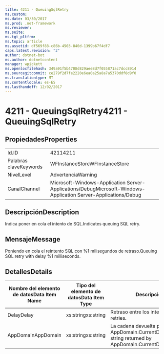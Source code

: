 ```yaml
---
title: 4211 - QueuingSqlRetry
ms.custom: 
ms.date: 03/30/2017
ms.prod: .net-framework
ms.reviewer: 
ms.suite: 
ms.tgt_pltfrm: 
ms.topic: article
ms.assetid: df569f88-c86b-4503-840d-1399b67f4df7
caps.latest.revision: "2"
author: dotnet-bot
ms.author: dotnetcontent
manager: wpickett
ms.openlocfilehash: 349a91f5b4708d829aee8d7f055871ac7dcc8914
ms.sourcegitcommit: ce279f2d7fe2220e6ea0a25a8a7a5370ddf8d9f0
ms.translationtype: MT
ms.contentlocale: es-ES
ms.lasthandoff: 12/02/2017
---
```

# <a name="4211---queuingsqlretry"></a><span data-ttu-id="d95ff-102">4211 - QueuingSqlRetry</span><span class="sxs-lookup"><span data-stu-id="d95ff-102">4211 - QueuingSqlRetry</span></span>
## <a name="properties"></a><span data-ttu-id="d95ff-103">Propiedades</span><span class="sxs-lookup"><span data-stu-id="d95ff-103">Properties</span></span>  
  
|||  
|-|-|  
|<span data-ttu-id="d95ff-104">Id.</span><span class="sxs-lookup"><span data-stu-id="d95ff-104">ID</span></span>|<span data-ttu-id="d95ff-105">4211</span><span class="sxs-lookup"><span data-stu-id="d95ff-105">4211</span></span>|  
|<span data-ttu-id="d95ff-106">Palabras clave</span><span class="sxs-lookup"><span data-stu-id="d95ff-106">Keywords</span></span>|<span data-ttu-id="d95ff-107">WFInstanceStore</span><span class="sxs-lookup"><span data-stu-id="d95ff-107">WFInstanceStore</span></span>|  
|<span data-ttu-id="d95ff-108">Nivel</span><span class="sxs-lookup"><span data-stu-id="d95ff-108">Level</span></span>|<span data-ttu-id="d95ff-109">Advertencia</span><span class="sxs-lookup"><span data-stu-id="d95ff-109">Warning</span></span>|  
|<span data-ttu-id="d95ff-110">Canal</span><span class="sxs-lookup"><span data-stu-id="d95ff-110">Channel</span></span>|<span data-ttu-id="d95ff-111">Microsoft-Windows-Application Server-Applications/Debug</span><span class="sxs-lookup"><span data-stu-id="d95ff-111">Microsoft-Windows-Application Server-Applications/Debug</span></span>|  
  
## <a name="description"></a><span data-ttu-id="d95ff-112">Descripción</span><span class="sxs-lookup"><span data-stu-id="d95ff-112">Description</span></span>  
 <span data-ttu-id="d95ff-113">Indica poner en cola el intento de SQL.</span><span class="sxs-lookup"><span data-stu-id="d95ff-113">Indicates queuing SQL retry.</span></span>  
  
## <a name="message"></a><span data-ttu-id="d95ff-114">Mensaje</span><span class="sxs-lookup"><span data-stu-id="d95ff-114">Message</span></span>  
 <span data-ttu-id="d95ff-115">Poniendo en cola el reintento SQL con %1 milisegundos de retraso.</span><span class="sxs-lookup"><span data-stu-id="d95ff-115">Queuing SQL retry with delay %1 milliseconds.</span></span>  
  
## <a name="details"></a><span data-ttu-id="d95ff-116">Detalles</span><span class="sxs-lookup"><span data-stu-id="d95ff-116">Details</span></span>  
  
|<span data-ttu-id="d95ff-117">Nombre del elemento de datos</span><span class="sxs-lookup"><span data-stu-id="d95ff-117">Data Item Name</span></span>|<span data-ttu-id="d95ff-118">Tipo del elemento de datos</span><span class="sxs-lookup"><span data-stu-id="d95ff-118">Data Item Type</span></span>|<span data-ttu-id="d95ff-119">Descripción</span><span class="sxs-lookup"><span data-stu-id="d95ff-119">Description</span></span>|  
|--------------------|--------------------|-----------------|  
|<span data-ttu-id="d95ff-120">Delay</span><span class="sxs-lookup"><span data-stu-id="d95ff-120">Delay</span></span>|<span data-ttu-id="d95ff-121">xs:string</span><span class="sxs-lookup"><span data-stu-id="d95ff-121">xs:string</span></span>|<span data-ttu-id="d95ff-122">Retraso entre los intentos.</span><span class="sxs-lookup"><span data-stu-id="d95ff-122">The delay between retries.</span></span>|  
|<span data-ttu-id="d95ff-123">AppDomain</span><span class="sxs-lookup"><span data-stu-id="d95ff-123">AppDomain</span></span>|<span data-ttu-id="d95ff-124">xs:string</span><span class="sxs-lookup"><span data-stu-id="d95ff-124">xs:string</span></span>|<span data-ttu-id="d95ff-125">La cadena devuelta por AppDomain.CurrentDomain.FriendlyName.</span><span class="sxs-lookup"><span data-stu-id="d95ff-125">The string returned by AppDomain.CurrentDomain.FriendlyName.</span></span>|
